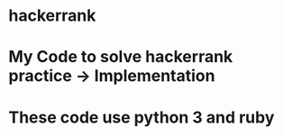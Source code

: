 # hackerrank
# My Code to solve hackerrank practice -> Implementation
# These code use python 3 and ruby
